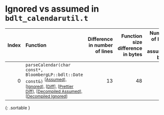 # Ignored vs assumed in `bdlt_calendarutil.t`

<script src="../sorttable.js"></script>

|   Index | Function                                                                                                                                                                                                                                                                        |   Difference in number of lines |   Function size difference in bytes |   Number of lines in assumed build |   Number of bytes in assumed build |   Number of lines in ignored build |   Number of bytes in ignored build |
|--------:|:--------------------------------------------------------------------------------------------------------------------------------------------------------------------------------------------------------------------------------------------------------------------------------|--------------------------------:|------------------------------------:|-----------------------------------:|-----------------------------------:|-----------------------------------:|-----------------------------------:|
|       0 | `parseCalendar(char const*, BloombergLP::bdlt::Date const&)` <sup>\[[Assumed](0-assume)\], \[[Ignored](0-none)\], \[[Diff](0.diff.html)\], \[[Prettier Diff](0-diff.html)\], \[[Decompiled Assumed](0-assume-decompiled.txt)\], \[[Decompiled Ignored](0-none-decompiled.txt)\] |                              13 |                                  48 |                                143 |                                496 |                                130 |                                448 |
{: .sortable }
